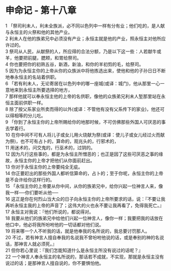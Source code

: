 # 申命记 - 第十八章
  
 1 「祭司利未人，利未全族派，必不同以色列中一样有分有业；他们吃的，是人献与永恒主的火祭和他的其他产业。  
 2 利未人在他的族弟兄中必须没有产业；永恒主就是他的产业，照永恒主对他所应许过的。  
 3 祭司从人民，从献祭的人，所应得的合法分额，乃是以下这一些：人若献牛或羊，他要把前腿，腮颊，和胃给祭司。  
 4 你也要把你的初熟五谷，新酒，新油，和你的羊初剪的毛，给祭司。  
 5 因为为永恒主你的上帝从你的众族派中将他拣选出来，使他和他的子孙日日不断地奉永恒主的名站着供职。  
 6 「若有利未人，无论寄居在以色列中的哪一座城(或译：城门)，他从那里一心一意地来到永恒主所要选择的地方，  
 7 那样他就可以奉永恒主他的上帝的名供职，像他的众族弟兄利未人堑那里站在永恒主面前供职一样。  
 8 除了按父系家业所卖而得的以外(或译：不管他有没有父系传下的家业)，他还可以得相等的分儿吃。  
 9 「你到了永恒主你的上帝所赐给你的地那时候，不可仿佛那些外国人可厌恶的事去学着行。  
 10 在你中间不可有人将儿子或女儿用火烧献为祭(或译：使儿子或女儿经过火而献为祭)，也不可有占卜的，算命的，观兆头的，行邪术的，  
 11 用迷术的，问交鬼的，行巫术的，过阴的。  
 12 因为凡行这些事的，都是为永恒主所憎恶的；也正是因了这些可厌恶之事的缘故，永恒主你的上帝才把他们从你面前赶出。  
 13 你对于永恒主你的上帝要纯全无疵。  
 14 你正要赶出的那些外国人都听信算命的，占卜的；至于你呢，永恒主你的上帝是不会许给你这样行的。  
 15 「永恒主你的上帝要从你中间，从你的族弟兄中，给你兴起一位神言人来，像我一样──你们要听从他──  
 16 这正是你在何烈山当大众的日子向永恒主你的上帝所要求的话，说：『不要让我再听永恒主我的上帝的声音了；这伟大的火也永不要让我再看了，免得我死亡。』  
 17 永恒主对我说：『他们所说的，都说得对。  
 18 我要从他们的族弟兄中给他们兴起一位神言人，像你一样；我要把我的话放在他口中，他必将我所吩咐他的一切话都对他们说。  
 19 将来哪一个人不听我的话，就是他奉我的名所说的，我总要讨罚那人。  
 20 不过，若有神言人擅自奉我的名说我不曾吩咐他说的话，或是奉别的神的名说话，那神言人就必须死。』  
 21 但你若心里说：『我们怎能知道什么是永恒主所没有说过的话呢？』  
 22 一个神言人奉永恒主的名所说的，那话若不成就，不实现，那就是永恒主没有说过的话；是那神言人擅自说的，你不要惧怕他。